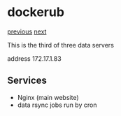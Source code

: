 # dockerub

[previous](../data03/) [next](../gcoinstsrv01/)

This is the third of three data servers

address 172.17.1.83

## Services

  * Nginx (main website)
  * data rsync jobs run by cron

